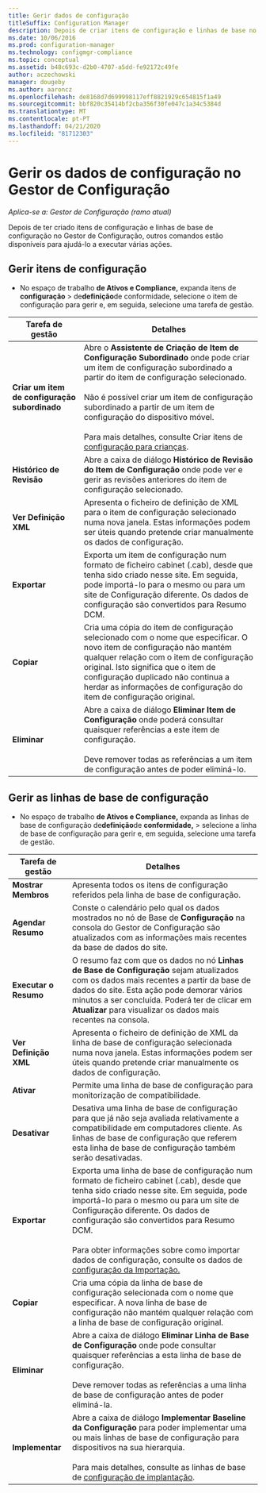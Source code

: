 ```yaml
---
title: Gerir dados de configuração
titleSuffix: Configuration Manager
description: Depois de criar itens de configuração e linhas de base no Gestor de Configuração, pode utilizar outros comandos para realizar várias ações.
ms.date: 10/06/2016
ms.prod: configuration-manager
ms.technology: configmgr-compliance
ms.topic: conceptual
ms.assetid: b48c693c-d2b0-4707-a5dd-fe92172c49fe
author: aczechowski
manager: dougeby
ms.author: aaroncz
ms.openlocfilehash: de8168d7d699998117eff8821929c654815f1a49
ms.sourcegitcommit: bbf820c35414bf2cba356f30fe047c1a34c5384d
ms.translationtype: MT
ms.contentlocale: pt-PT
ms.lasthandoff: 04/21/2020
ms.locfileid: "81712303"
---
```

# <a name="manage-configuration-data-in-configuration-manager"></a>Gerir os dados de configuração no Gestor de Configuração

*Aplica-se a: Gestor de Configuração (ramo atual)*

Depois de ter criado itens de configuração e linhas de base de configuração no Gestor de Configuração, outros comandos estão disponíveis para ajudá-lo a executar várias ações.  

## <a name="manage-configuration-items"></a>Gerir itens de configuração  

-   No espaço de trabalho **de Ativos e Compliance,** expanda itens de **configuração** > de**definição**de conformidade, selecione o item de configuração para gerir e, em seguida, selecione uma tarefa de gestão.  

|Tarefa de gestão|Detalhes|  
|---------------------|-------------|  
|**Criar um item de configuração subordinado**|Abre o **Assistente de Criação de Item de Configuração Subordinado** onde pode criar um item de configuração subordinado a partir do item de configuração selecionado.<br /><br /> Não é possível criar um item de configuração subordinado a partir de um item de configuração do dispositivo móvel.<br /><br /> Para mais detalhes, consulte Criar itens de [configuração para crianças](../../compliance/deploy-use/create-child-configuration-items.md).|  
|**Histórico de Revisão**|Abre a caixa de diálogo **Histórico de Revisão do Item de Configuração** onde pode ver e gerir as revisões anteriores do item de configuração selecionado.|  
|**Ver Definição XML**|Apresenta o ficheiro de definição de XML para o item de configuração selecionado numa nova janela. Estas informações podem ser úteis quando pretende criar manualmente os dados de configuração.|  
|**Exportar**|Exporta um item de configuração num formato de ficheiro cabinet (.cab), desde que tenha sido criado nesse site. Em seguida, pode importá-lo para o mesmo ou para um site de Configuração diferente. Os dados de configuração são convertidos para Resumo DCM.|  
|**Copiar**|Cria uma cópia do item de configuração selecionado com o nome que especificar. O novo item de configuração não mantém qualquer relação com o item de configuração original. Isto significa que o item de configuração duplicado não continua a herdar as informações de configuração do item de configuração original.|  
|**Eliminar**|Abre a caixa de diálogo **Eliminar Item de Configuração** onde poderá consultar quaisquer referências a este item de configuração.<br /><br /> Deve remover todas as referências a um item de configuração antes de poder eliminá-lo.|  

## <a name="manage-configuration-baselines"></a>Gerir as linhas de base de configuração  

-   No espaço de trabalho **de Ativos e Compliance,** expanda as linhas de base de configuração de**definição**de **conformidade,** > selecione a linha de base de configuração para gerir e, em seguida, selecione uma tarefa de gestão.  


|Tarefa de gestão|Detalhes|  
|---------------------|-------------|  
|**Mostrar Membros**|Apresenta todos os itens de configuração referidos pela linha de base de configuração.|  
|**Agendar Resumo**|Conste o calendário pelo qual os dados mostrados no nó de Base de **Configuração** na consola do Gestor de Configuração são atualizados com as informações mais recentes da base de dados do site.|  
|**Executar o Resumo**|O resumo faz com que os dados no nó **Linhas de Base de Configuração** sejam atualizados com os dados mais recentes a partir da base de dados do site. Esta ação pode demorar vários minutos a ser concluída. Poderá ter de clicar em **Atualizar** para visualizar os dados mais recentes na consola.|  
|**Ver Definição XML**|Apresenta o ficheiro de definição de XML da linha de base de configuração selecionada numa nova janela. Estas informações podem ser úteis quando pretende criar manualmente os dados de configuração.|  
|**Ativar**|Permite uma linha de base de configuração para monitorização de compatibilidade.|  
|**Desativar**|Desativa uma linha de base de configuração para que já não seja avaliada relativamente a compatibilidade em computadores cliente. As linhas de base de configuração que referem esta linha de base de configuração também serão desativadas.|  
|**Exportar**|Exporta uma linha de base de configuração num formato de ficheiro cabinet (.cab), desde que tenha sido criado nesse site. Em seguida, pode importá-lo para o mesmo ou para um site de Configuração diferente. Os dados de configuração são convertidos para Resumo DCM.<br /><br /> Para obter informações sobre como importar dados de configuração, consulte os dados de [configuração da Importação.](../../compliance/deploy-use/import-configuration-data.md)|  
|**Copiar**|Cria uma cópia da linha de base de configuração selecionada com o nome que especificar. A nova linha de base de configuração não mantém qualquer relação com a linha de base de configuração original.|  
|**Eliminar**|Abre a caixa de diálogo **Eliminar Linha de Base de Configuração** onde pode consultar quaisquer referências a esta linha de base de configuração.<br /><br /> Deve remover todas as referências a uma linha de base de configuração antes de poder eliminá-la.|  
|**Implementar**|Abre a caixa de diálogo **Implementar Baseline da Configuração** para poder implementar uma ou mais linhas de base de configuração para dispositivos na sua hierarquia.<br /><br /> Para mais detalhes, consulte as linhas de base de [configuração de implantação](../../compliance/deploy-use/deploy-configuration-baselines.md).|  
